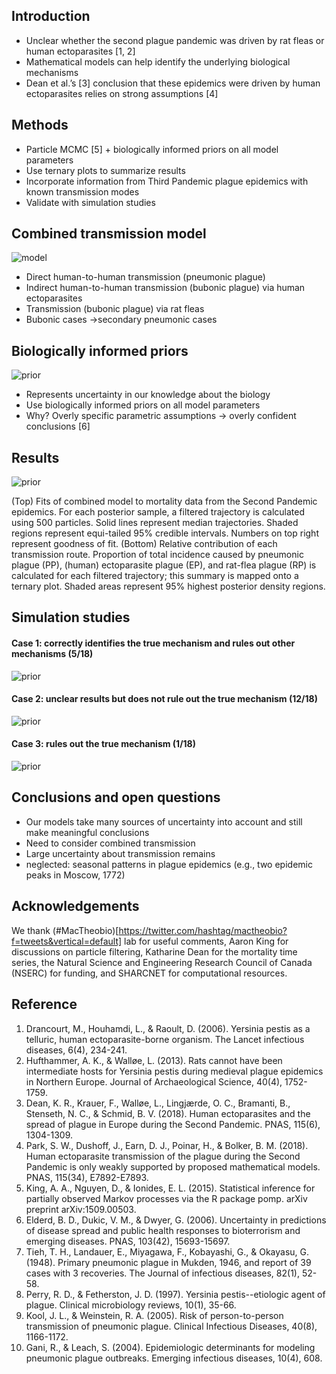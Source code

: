 ## Introduction

* Unclear whether the second plague pandemic was driven by rat fleas or human ectoparasites [1, 2]
* Mathematical models can help identify the underlying biological mechanisms
* Dean et al.’s [3] conclusion that these epidemics were driven by human ectoparasites relies on strong assumptions [4]

## Methods

* Particle MCMC [5] + biologically informed priors on all model parameters
* Use ternary plots to summarize results
* Incorporate information from Third Pandemic plague epidemics with known transmission modes
* Validate with simulation studies

## Combined transmission model

![model](https://github.com/plagueposter/plagueposter.github.io/raw/master/images/propose.png)

* Direct human-to-human transmission (pneumonic plague)
* Indirect human-to-human transmission (bubonic plague) via human ectoparasites
* Transmission (bubonic plague) via rat fleas
* Bubonic cases →secondary pneumonic cases

## Biologically informed priors

![prior](https://github.com/plagueposter/plagueposter.github.io/raw/master/images/prior_data2.png)

* Represents uncertainty in our knowledge about the biology
* Use biologically informed priors on all model parameters
* Why? Overly specific parametric assumptions → overly confident conclusions [6]

## Results

![prior](https://github.com/plagueposter/plagueposter.github.io/raw/master/images/combres.png)

(Top) Fits of combined model to mortality data from the Second Pandemic epidemics. For each posterior sample, a filtered trajectory is calculated using 500 particles. Solid lines represent median trajectories. Shaded regions represent equi-tailed 95% credible intervals. Numbers on top right represent goodness of fit. (Bottom) Relative contribution of each transmission route. Proportion of total incidence caused by pneumonic plague (PP), (human) ectoparasite plague (EP), and rat-flea plague (RP) is calculated for each filtered trajectory; this summary is mapped onto a ternary plot. Shaded areas represent 95% highest posterior density regions.

## Simulation studies

#### Case 1: correctly identifies the true mechanism and rules out other mechanisms (5/18)

![prior](https://github.com/plagueposter/plagueposter.github.io/raw/master/images/g1.png)

#### Case 2: unclear results but does not rule out the true mechanism (12/18)

![prior](https://github.com/plagueposter/plagueposter.github.io/raw/master/images/g2.png)

#### Case 3: rules out the true mechanism (1/18)

![prior](https://github.com/plagueposter/plagueposter.github.io/raw/master/images/g3.png)

## Conclusions and open questions

* Our models take many sources of uncertainty into account and still make meaningful conclusions
* Need to consider combined transmission
* Large uncertainty about transmission remains
* neglected: seasonal patterns in plague epidemics (e.g., two epidemic peaks in Moscow, 1772)

## Acknowledgements

We thank (#MacTheobio)[https://twitter.com/hashtag/mactheobio?f=tweets&vertical=default] lab for useful comments, Aaron King for discussions on particle filtering, Katharine Dean for the mortality time series, the Natural Science and Engineering Research Council of Canada (NSERC) for funding, and SHARCNET for computational resources.

## Reference

1. Drancourt, M., Houhamdi, L., & Raoult, D. (2006). Yersinia pestis as a telluric, human ectoparasite-borne organism. The Lancet infectious diseases, 6(4), 234-241.
2. Hufthammer, A. K., & Walløe, L. (2013). Rats cannot have been intermediate hosts for Yersinia pestis during medieval plague epidemics in Northern Europe. Journal of Archaeological Science, 40(4), 1752-1759.
3. Dean, K. R., Krauer, F., Walløe, L., Lingjærde, O. C., Bramanti, B., Stenseth, N. C., & Schmid, B. V. (2018). Human ectoparasites and the spread of plague in Europe during the Second Pandemic. PNAS, 115(6), 1304-1309.
4. Park, S. W., Dushoff, J., Earn, D. J., Poinar, H., & Bolker, B. M. (2018). Human ectoparasite transmission of the plague during the Second Pandemic is only weakly supported by proposed mathematical models. PNAS, 115(34), E7892-E7893.
5. King, A. A., Nguyen, D., & Ionides, E. L. (2015). Statistical inference for partially observed Markov processes via the R package pomp. arXiv preprint arXiv:1509.00503.
6. Elderd, B. D., Dukic, V. M., & Dwyer, G. (2006). Uncertainty in predictions of disease spread and public health responses to bioterrorism and emerging diseases. PNAS, 103(42), 15693-15697.
7. Tieh, T. H., Landauer, E., Miyagawa, F., Kobayashi, G., & Okayasu, G. (1948). Primary pneumonic plague in Mukden, 1946, and report of 39 cases with 3 recoveries. The Journal of infectious diseases, 82(1), 52-58.
8. Perry, R. D., & Fetherston, J. D. (1997). Yersinia pestis--etiologic agent of plague. Clinical microbiology reviews, 10(1), 35-66.
9. Kool, J. L., & Weinstein, R. A. (2005). Risk of person-to-person transmission of pneumonic plague. Clinical Infectious Diseases, 40(8), 1166-1172.
10. Gani, R., & Leach, S. (2004). Epidemiologic determinants for modeling pneumonic plague outbreaks. Emerging infectious diseases, 10(4), 608.
